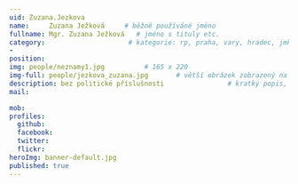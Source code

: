 ```yaml
---
uid: Zuzana.Jezkova
name:     Zuzana Ježková     # běžně používáné jméno
fullname: Mgr. Zuzana Ježková   # jméno s tituly etc.
category:                     # kategorie: rp, praha, vary, hradec, jmk, senat
- 
position:
img: people/neznamy1.jpg          # 165 x 220
img-full: people/jezkova_zuzana.jpg       # větší obrázek zobrazený na podrobném profilu
description: bez politické příslušnosti                # kratký popis, max 160 znaků
mail:

mob:   
profiles: 
  github: 
  facebook:      
  twitter:        
  flickr:       
heroImg: banner-default.jpg
published: true
---
```

